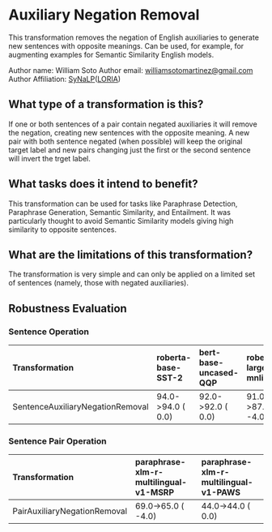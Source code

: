# Auxiliary Negation Removal
This transformation removes the negation of English auxiliaries to generate new sentences with opposite meanings. Can be used, for example, for augmenting examples for Semantic Similarity English models.

Author name: William Soto
Author email: [williamsotomartinez@gmail.com](mailto:williamsotomartinez@gmail.com)
Author Affiliation: [SyNaLP](https://synalp.loria.fr/)([LORIA](https://www.loria.fr/en/))

## What type of a transformation is this?
If one or both sentences of a pair contain negated auxiliaries it will remove the negation, creating new sentences with the opposite meaning. A new pair with both sentence negated (when possible) will keep the original target label and new pairs changing just the first or the second sentence will invert the trget label.

## What tasks does it intend to benefit?
This transformation can be used for tasks like Paraphrase Detection, Paraphrase Generation, Semantic Similarity, and Entailment. It was particularly thought to avoid Semantic Similarity models giving high similarity to opposite sentences.

## What are the limitations of this transformation?
The transformation is very simple and can only be applied on a limited set of sentences (namely, those with negated auxiliaries).

## Robustness Evaluation

### Sentence Operation

| Transformation                   | roberta-base-SST-2   | bert-base-uncased-QQP   | roberta-large-mnli   | roberta-base-imdb   |
|:---------------------------------|:---------------------|:------------------------|:---------------------|:--------------------|
| SentenceAuxiliaryNegationRemoval | 94.0->94.0 (  0.0)   | 92.0->92.0 (  0.0)      | 91.0->87.0 ( -4.0)   | 95.0->95.0 (  0.0)  |

### Sentence Pair Operation
| Transformation                   | paraphrase-xlm-r-multilingual-v1-MSRP | paraphrase-xlm-r-multilingual-v1-PAWS |
|:---------------------------------|:--------------------------------------|:--------------------------------------|
| PairAuxiliaryNegationRemoval     | 69.0->65.0 ( -4.0)                    | 44.0->44.0 (  0.0)                    |
